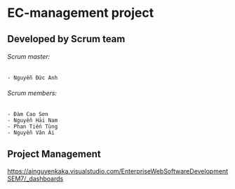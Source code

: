 # EC-management project

## Developed by Scrum team
###### Scrum master:
	- Nguyễn Đức Anh
###### Scrum members:
	- Đàm Cao Sơn
 	- Nguyễn Hải Nam
	- Phan Tiến Tùng
	- Nguyễn Văn Ái
	
## Project Management
https://ainguyenkaka.visualstudio.com/EnterpriseWebSoftwareDevelopmentSEM7/_dashboards
